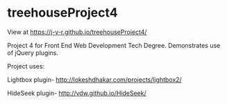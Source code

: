 # treehouseProject4

View at https://j-v-r.github.io/treehouseProject4/

Project 4 for Front End Web Development Tech Degree. Demonstrates use of jQuery plugins. 

Project uses:

Lightbox plugin- http://lokeshdhakar.com/projects/lightbox2/

HideSeek plugin- http://vdw.github.io/HideSeek/
